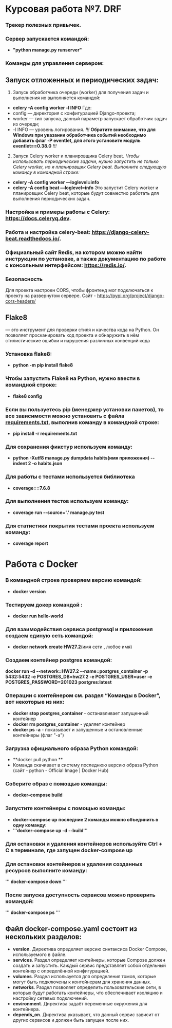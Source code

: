 # Курсовая работа №7. DRF
### Трекер полезных привычек.

### Сервер запускается командой:
- **"python manage.py runserver"**

### Команды для управления сервером:

## Запуск отложенных и периодических задач:
1. Запуск обработчика очереди (worker) для получения задач и выполнения их выполняется командой:
- **celery -A config worker -l INFO**
Где:
- config — директория с конфигурацией Django-проекта;
- worker — тип запуска, данный параметр запускает обработчик задач из очереди;
- -l INFO — уровень логирования.
*!!!* **Обратите внимание, что для Windows при указании обработчика событий необходимо добавить флаг -P eventlet, для этого установите модуль eventlet==0.38.0** *!!!*
2. Запуск Celery worker и планировщика Celery beat.
*Чтобы использовать периодические задачи, нужно запустить не только Celery worker, но и планировщик Celery beat. Выполните следующую команду в командной строке:*
- **celery -A config worker —loglevel=info**
- **celery -A config beat —loglevel=info**
Это запустит Celery worker и планировщик Celery beat, которые будут совместно работать для выполнения периодических задач.

### Настройка и примеры работы с Celery: https://docs.celeryq.dev.
### Работа и настройка celery-beat: https://django-celery-beat.readthedocs.io/. 
### Официальный сайт Redis, на котором можно найти инструкции по установке, а также документацию по работе с консольным интерфейсом: https://redis.io/. 

### Безопасность
Для проекта настроен CORS, чтобы фронтенд мог подключаться к проекту на развернутом сервере.
Сайт - https://pypi.org/project/django-cors-headers/

## Flake8
— это инструмент для проверки стиля и качества кода на Python. 
Он позволяет просканировать код проекта и обнаружить в нём стилистические ошибки и нарушения различных конвенций кода
### Установка flake8:
- **python -m pip install flake8**
### Чтобы запустить Flake8 на Python, нужно ввести в командной строке:
- **flake8 config**

### Если вы пользуетесь pip (менеджер установки пакетов), то все зависимости можно установить с файла [requirements.txt](requirements.txt), выполнив команду в командной строке: 
- **pip install -r requirements.txt**

### Для сохранения фикстур используем команду:
- **python -Xutf8 manage.py dumpdata habits(имя приложения) --indent 2 -o habits.json**

### Для работы с тестами используется библиотека 
- **coverage==7.6.8**

### Для выполнения тестов используем команду:
- **coverage run --source='.' manage.py test**

### Для статистики покрытия тестами проекта используем команду:
- **coverage report**

# Работа с Docker
### В командной строке проверяем версию командой:  
- **docker version**
### Тестируем докер командой :  
- **docker run hello-world**
### Для взаимодействия сервиса postgresql и приложения создаем единую сеть командой:  
- **docker network create HW27.2**(имя сети , любое имя)
### Создаем контейнер postgres командой: 
**docker run -d --network=HW27.2 --name=postgres_container -p 5432:5432 -e POSTGRES_DB=hw27.2 -e POSTGRES_USER=user -e POSTGRES_PASSWORD=201023 postgres:latest**
### Операции с контейнером см. раздел “Команды в Docker”, вот некоторые из них:
- **docker stop postgres_container** - останавливает запущенный контейнер
- **docker rm postgres_container** - удаляет контейнер
- **docker ps -a** - показывает и запущенные и остановленные контейнеры (флаг "-а")
### Загрузка официального образа Python командой: 
- **docker pull python **
- Команда скачивает в систему последнюю версию образа Python (сайт -  python - Official Image | Docker Hub)
### Соберите образ с помощью команды:
- **docker-compose build**
### Запустите контейнеры с помощью команды:
- **docker-compose up**
**последние 2 команды можно объединить в одну команду:**
- '''**docker-compose up -d --build**'''
### Для остановки и удаления контейнеров используйте Ctrl + C в терминале, где запущен **docker-compose up**
### Для остановки контейнеров и удаления созданных ресурсов выполните команду:
'''
**docker-compose down**
'''
### После запуска доступность сервисов можно проверить командой:
'''
**docker-compose ps**
'''

## Файл docker-compose.yaml состоит из нескольких разделов:
- **version**. Директива определяет версию синтаксиса Docker Compose, используемого в файле. 
- **services**. Раздел определяет контейнеры, которые Compose должен создать и запустить. Каждый сервис представляет собой отдельный контейнер с определённой конфигурацией. 
- **volumes**. Раздел используется для определения томов, которые могут быть подключены к контейнерам для хранения данных. 
- **networks**. Раздел позволяет определить пользовательские сети, в которых будут работать контейнеры, что обеспечивает изоляцию и настройку сетевых подключений. 
- **environment**. Директива задаёт переменные окружения для контейнера. 
- **depends_on**. Директива указывает, что данный сервис зависит от других сервисов и должен быть запущен после них. 
